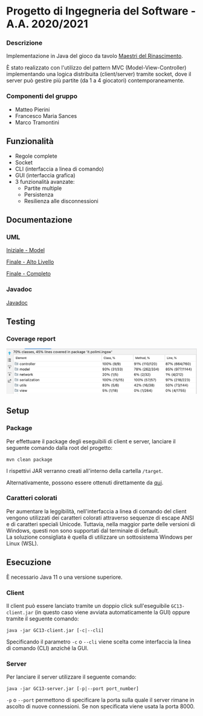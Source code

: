 # Progetto di Ingegneria del Software - A.A. 2020/2021

### Descrizione
Implementazione in Java del gioco da tavolo [Maestri del Rinascimento](http://www.craniocreations.it/prodotto/masters-of-renaissance/).

È stato realizzato con l'utilizzo del pattern MVC (Model-View-Controller) implementando una logica distribuita (client/server) tramite socket, dove il server può gestire più partite (da 1 a 4 giocatori) contemporaneamente.

### Componenti del gruppo
- Matteo Pierini
- Francesco Maria Sances
- Marco Tramontini


## Funzionalità
- Regole complete
- Socket
- CLI (interfaccia a linea di comando)
- GUI (interfaccia grafica)
- 3 funzionalità avanzate:
    - Partite multiple
    - Persistenza
    - Resilienza alle disconnessioni


## Documentazione

### UML

[Iniziale - Model](https://github.com/francescosances/ing-sw-2021-pierini-sances-tramontini/tree/master/deliverables/uml/FirstModelUML.pdf)

[Finale - Alto Livello](https://github.com/francescosances/ing-sw-2021-pierini-sances-tramontini/tree/master/deliverables/uml/HighLevel_FinalUML.pdf)

[Finale - Completo](https://github.com/francescosances/ing-sw-2021-pierini-sances-tramontini/tree/master/deliverables/uml/generated)

### Javadoc

[Javadoc](https://github.com/francescosances/ing-sw-2021-pierini-sances-tramontini/tree/master/deliverables/javadoc)

## Testing

### Coverage report
![Coverage report](https://github.com/francescosances/ing-sw-2021-pierini-sances-tramontini/blob/master/deliverables/coverage/coverage_report.png?raw=true)


## Setup
### Package
Per effettuare il package degli eseguibili di client e server, lanciare il seguente comando dalla root del progetto:
```
mvn clean package
```
I rispettivi JAR verranno creati all'interno della cartella ```/target```.

Alternativamente, possono essere ottenuti direttamente da [qui](https://github.com/francescosances/ing-sw-2021-pierini-sances-tramontini/tree/master/deliverables/jars).

### Caratteri colorati
Per aumentare la leggibilità, nell'interfaccia a linea di comando del client vengono utilizzati dei caratteri colorati attraverso sequenze di escape ANSI e di caratteri speciali Unicode.
Tuttavia, nella maggior parte delle versioni di Windows, questi non sono supportati dal terminale di default.  
La soluzione consigliata è quella di utilizzare un sottosistema Windows per Linux (WSL).

## Esecuzione
È necessario Java 11 o una versione superiore.

### Client
Il client può essere lanciato tramite un doppio click sull'eseguibile ```GC13-client.jar``` (in questo caso viene avviata automaticamente la GUI) oppure tramite il seguente comando:
```
java -jar GC13-client.jar [-c|--cli]
```
Specificando il parametro ```-c``` o ```--cli``` viene scelta come interfaccia la linea di comando (CLI) anziché la GUI.

### Server
Per lanciare il server utilizzare il seguente comando:
```
java -jar GC13-server.jar [-p|--port port_number]
```
```-p``` o ```--port``` permettono di specificare la porta sulla quale il server rimane in ascolto di nuove connessioni. Se non specificata viene usata la porta 8000.